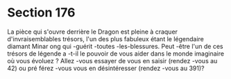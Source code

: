 # Section 176

La pièce qui s'ouvre derrière le Dragon est pleine à craquer
d'invraisemblables trésors, l'un des plus fabuleux étant le
légendaire diamant Minar ong qui -guérit -toutes -les-blessures.
Peut -être l'un de ces trésors de légende a -t-il le pouvoir de vous
aider dans le monde imaginaire où vous évoluez ? Allez -vous
essayer de vous en saisir (rendez -vous au 42) ou pré férez -vous
vous  en désintéresser (rendez -vous au 391)?
